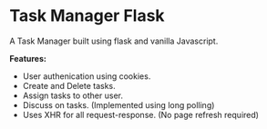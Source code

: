 # Task Manager Flask
A Task Manager built using flask and vanilla Javascript.

**Features:**
- User authenication using cookies.
- Create and Delete tasks.
- Assign tasks to other user.
- Discuss on tasks. (Implemented using long polling)
- Uses XHR for all request-response. (No page refresh required)
